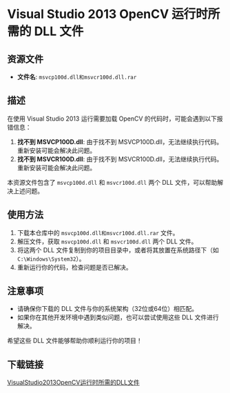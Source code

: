 # Visual Studio 2013 OpenCV 运行时所需的 DLL 文件

## 资源文件
- **文件名**: `msvcp100d.dll和msvcr100d.dll.rar`

## 描述
在使用 Visual Studio 2013 运行需要加载 OpenCV 的代码时，可能会遇到以下报错信息：

1. **找不到 MSVCP100D.dll**: 由于找不到 MSVCP100D.dll，无法继续执行代码。重新安装可能会解决此问题。
2. **找不到 MSVCR100D.dll**: 由于找不到 MSVCR100D.dll，无法继续执行代码。重新安装可能会解决此问题。

本资源文件包含了 `msvcp100d.dll` 和 `msvcr100d.dll` 两个 DLL 文件，可以帮助解决上述问题。

## 使用方法
1. 下载本仓库中的 `msvcp100d.dll和msvcr100d.dll.rar` 文件。
2. 解压文件，获取 `msvcp100d.dll` 和 `msvcr100d.dll` 两个 DLL 文件。
3. 将这两个 DLL 文件复制到你的项目目录中，或者将其放置在系统路径下（如 `C:\Windows\System32`）。
4. 重新运行你的代码，检查问题是否已解决。

## 注意事项
- 请确保你下载的 DLL 文件与你的系统架构（32位或64位）相匹配。
- 如果你在其他开发环境中遇到类似问题，也可以尝试使用这些 DLL 文件进行解决。

希望这些 DLL 文件能够帮助你顺利运行你的项目！

## 下载链接

[VisualStudio2013OpenCV运行时所需的DLL文件](https://pan.quark.cn/s/2faddda34547)